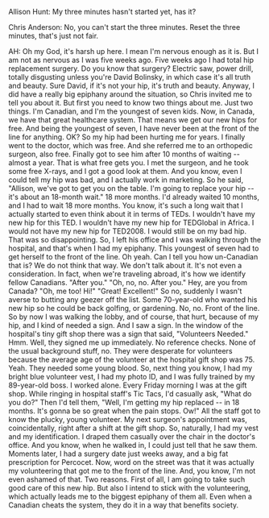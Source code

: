 

Allison Hunt: My three minutes hasn&#39;t started yet, has it?

Chris Anderson: No, you can&#39;t start the three minutes.
Reset the three minutes, that&#39;s just not fair.

AH: Oh my God, it&#39;s harsh up here.
I mean I&#39;m nervous enough as it is.
But I am not as nervous as I was five weeks ago.
Five weeks ago I had total hip replacement surgery.
Do you know that surgery?
Electric saw, power drill, totally disgusting
unless you&#39;re David Bolinsky, in which case it&#39;s all truth and beauty.
Sure David, if it&#39;s not your hip, it&#39;s truth and beauty.
Anyway, I did have a really big epiphany around the situation,
so Chris invited me to tell you about it.
But first you need to know two things about me.
Just two things.
I&#39;m Canadian, and I&#39;m the youngest of seven kids.
Now, in Canada, we have that great healthcare system.
That means we get our new hips for free.
And being the youngest of seven,
I have never been at the front of the line for anything. OK?
So my hip had been hurting me for years.
I finally went to the doctor, which was free.
And she referred me to an orthopedic surgeon, also free.
Finally got to see him after 10 months of waiting -- almost a year.
That is what free gets you.
I met the surgeon, and he took some free X-rays,
and I got a good look at them. And you know,
even I could tell my hip was bad,
and I actually work in marketing.
So he said, &quot;Allison, we&#39;ve got to get you on the table.
I&#39;m going to replace your hip -- it&#39;s about an 18-month wait.&quot;
18 more months.
I&#39;d already waited 10 months, and I had to wait 18 more months.
You know, it&#39;s such a long wait that I actually
started to even think about it in terms of TEDs.
I wouldn&#39;t have my new hip for this TED.
I wouldn&#39;t have my new hip for TEDGlobal in Africa.
I would not have my new hip for TED2008.
I would still be on my bad hip. That was so disappointing.
So, I left his office and I was walking through the hospital,
and that&#39;s when I had my epiphany.
This youngest of seven had to get herself to the front of the line.
Oh yeah.
Can I tell you how un-Canadian that is?
We do not think that way.
We don&#39;t talk about it. It&#39;s not even a consideration.
In fact, when we&#39;re traveling abroad, it&#39;s how we identify fellow Canadians.
&quot;After you.&quot; &quot;Oh, no, no. After you.&quot;
Hey, are you from Canada? &quot;Oh, me too! Hi!&quot;
&quot;Great! Excellent!&quot;
So no, suddenly I wasn&#39;t averse to butting any geezer off the list.
Some 70-year-old who wanted his new hip
so he could be back golfing, or gardening.
No, no. Front of the line.
So by now I was walking the lobby, and of course, that hurt,
because of my hip, and I kind of needed a sign.
And I saw a sign.
In the window of the hospital&#39;s tiny gift shop there was a sign
that said, &quot;Volunteers Needed.&quot; Hmm.
Well, they signed me up immediately.
No reference checks. None of the usual background stuff, no.
They were desperate for volunteers
because the average age of the volunteer at the hospital gift shop was 75.
Yeah. They needed some young blood.
So, next thing you know, I had my bright blue volunteer vest,
I had my photo ID, and I was fully trained by my 89-year-old boss.
I worked alone.
Every Friday morning I was at the gift shop.
While ringing in hospital staff&#39;s Tic Tacs,
I&#39;d casually ask, &quot;What do you do?&quot;
Then I&#39;d tell them, &quot;Well, I&#39;m getting my hip replaced -- in 18 months.
It&#39;s gonna be so great when the pain stops. Ow!&quot;
All the staff got to know the plucky, young volunteer.
My next surgeon&#39;s appointment was, coincidentally,
right after a shift at the gift shop.
So, naturally, I had my vest and my identification.
I draped them casually over the chair in the doctor&#39;s office.
And you know, when he walked in,
I could just tell that he saw them.
Moments later, I had a surgery date just weeks away,
and a big fat prescription for Percocet.
Now, word on the street was that it was actually
my volunteering that got me to the front of the line.
And, you know, I&#39;m not even ashamed of that.
Two reasons.
First of all, I am going to take such good care of this new hip.
But also I intend to stick with the volunteering,
which actually leads me to the biggest epiphany of them all.
Even when a Canadian cheats the system,
they do it in a way that benefits society.
